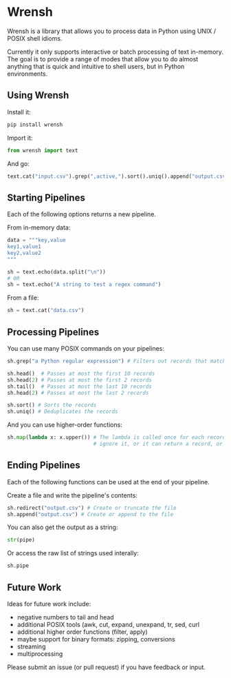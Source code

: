 # Wrensh

Wrensh is a library that allows you to process data in Python using UNIX / POSIX shell idioms.

Currently it only supports interactive or batch processing of text in-memory. The goal is to
provide a range of modes that allow you to do almost anything that is quick and intuitive to shell
users, but in Python environments.

## Using Wrensh

Install it:

```bash
pip install wrensh
```

Import it:

```python
from wrensh import text
```

And go:

```python
text.cat("input.csv").grep(",active,").sort().uniq().append("output.csv")
```

## Starting Pipelines

Each of the following options returns a new pipeline.

From in-memory data:

```python
data = """key,value
key1,value1
key2,value2
"""

sh = text.echo(data.split("\n"))
# OR
sh = text.echo("A string to test a regex command")
```

From a file:

```python
sh = text.cat("data.csv")
```

## Processing Pipelines

You can use many POSIX commands on your pipelines:

```python
sh.grep("a Python regular expression") # Filters out records that match the reg

sh.head()  # Passes at most the first 10 records
sh.head(2) # Passes at most the first 2 records
sh.tail()  # Passes at most the last 10 records
sh.head(2) # Passes at most the last 2 records

sh.sort() # Sorts the records
sh.uniq() # Deduplicates the records
```

And you can use higher-order functions:

```python
sh.map(lambda x: x.upper()) # The lambda is called once for each record, and can return None to
                            # ignore it, or it can return a record, or a list of records
```

## Ending Pipelines

Each of the following functions can be used at the end of your pipeline.

Create a file and write the pipeline's contents:

```python
sh.redirect("output.csv") # Create or truncate the file
sh.append("output.csv") # Create or append to the file
```

You can also get the output as a string:

```python
str(pipe)
```

Or access the raw list of strings used interally:

```python
sh.pipe
```

## Future Work

Ideas for future work include:

- negative numbers to tail and head
- additional POSIX tools (awk, cut, expand, unexpand, tr, sed, curl
- additional higher order functions (filter, apply)
- maybe support for binary formats: zipping, conversions
- streaming
- multiprocessing

Please submit an issue (or pull request) if you have feedback or input.
